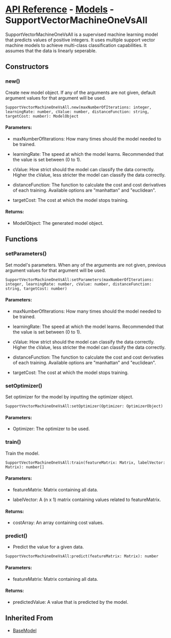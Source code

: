 # [API Reference](../../API.md) - [Models](../Models.md) - SupportVectorMachineOneVsAll

SupportVectorMachineOneVsAll is a supervised machine learning model that predicts values of positive integers. It uses multiple support vector machine models to achieve multi-class classification capabilities. It assumes that the data is linearly seperable.

## Constructors

### new()

Create new model object. If any of the arguments are not given, default argument values for that argument will be used.

```
SupportVectorMachineOneVsAll.new(maxNumberOfIterations: integer, learningRate: number, cValue: number, distanceFunction: string, targetCost: number): ModelObject
```

#### Parameters:

* maxNumberOfIterations: How many times should the model needed to be trained.

* learningRate: The speed at which the model learns. Recommended that the value is set between (0 to 1).

* cValue: How strict should the model can classify the data correctly. Higher the cValue, less stricter the model can classify the data correctly.

* distanceFunction: The function to calculate the cost and cost derivatives of each training. Available options are "manhattan" and "euclidean".

* targetCost: The cost at which the model stops training.

#### Returns:

* ModelObject: The generated model object.

## Functions

### setParameters()

Set model's parameters. When any of the arguments are not given, previous argument values for that argument will be used.

```
SupportVectorMachineOneVsAll:setParameters(maxNumberOfIterations: integer, learningRate: number, cValue: number, distanceFunction: string, targetCost: number)
```

#### Parameters:

* maxNumberOfIterations: How many times should the model needed to be trained.

* learningRate: The speed at which the model learns. Recommended that the value is set between (0 to 1).

* cValue: How strict should the model can classify the data correctly. Higher the cValue, less stricter the model can classify the data correctly.

* distanceFunction: The function to calculate the cost and cost derivaties of each training. Available options are "manhattan" and "euclidean".

* targetCost: The cost at which the model stops training.

### setOptimizer()

Set optimizer for the model by inputting the optimizer object.

```
SupportVectorMachineOneVsAll:setOptimizer(Optimizer: OptimizerObject)
```

#### Parameters:

* Optimizer: The optimizer to be used.

### train()

Train the model.

```
SupportVectorMachineOneVsAll:train(featureMatrix: Matrix, labelVector: Matrix): number[]
```
#### Parameters:

* featureMatrix: Matrix containing all data.

* labelVector: A (n x 1) matrix containing values related to featureMatrix.

#### Returns:

* costArray: An array containing cost values.

### predict()

* Predict the value for a given data.

```
SupportVectorMachineOneVsAll:predict(featureMatrix: Matrix): number
```

#### Parameters:

* featureMatrix: Matrix containing all data.

#### Returns:

* predictedValue: A value that is predicted by the model.

## Inherited From

* [BaseModel](BaseModel.md)
